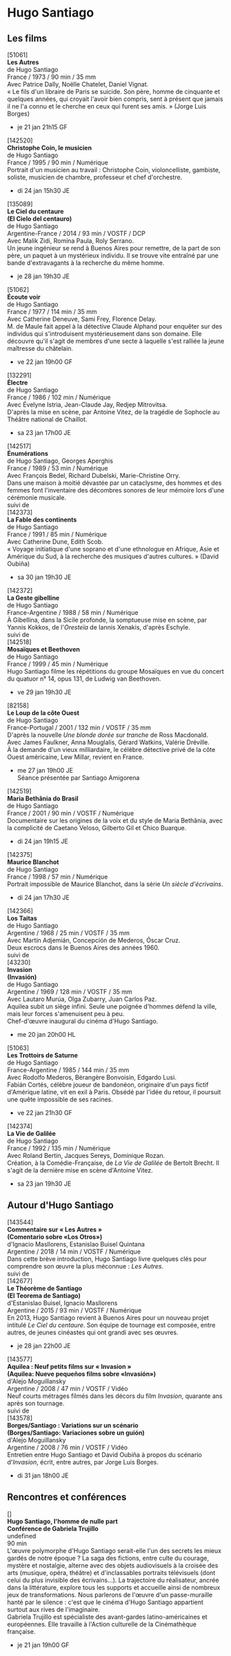 # Hugo Santiago

## Les films

[51061]  
**Les Autres**  
de Hugo Santiago  
France / 1973 / 90 min / 35 mm  
Avec Patrice Dally, Noëlle Chatelet, Daniel Vignat.  
« Le fils d'un libraire de Paris se suicide. Son père, homme de cinquante et quelques années, qui croyait l'avoir bien compris, sent à présent que jamais il ne l'a connu et le cherche en ceux qui furent ses amis. » (Jorge Luis Borges)

- je 21 jan 21h15 GF

[142520]  
**Christophe Coin, le musicien**  
de Hugo Santiago  
France / 1995 / 90 min / Numérique  
Portrait d'un musicien au travail : Christophe Coin, violoncelliste, gambiste, soliste, musicien de chambre, professeur et chef d'orchestre.

- di 24 jan 15h30 JE

[135089]  
**Le Ciel du centaure**  
**(El Cielo del centauro)**  
de Hugo Santiago  
Argentine-France / 2014 / 93 min / VOSTF / DCP  
Avec Malik Zidi, Romina Paula, Roly Serrano.  
Un jeune ingénieur se rend à Buenos Aires pour remettre, de la part de son père, un paquet à un mystérieux individu. Il se trouve vite entraîné par une bande d'extravagants à la recherche du même homme.

- je 28 jan 19h30 JE

[51062]  
**Écoute voir**  
de Hugo Santiago  
France / 1977 / 114 min / 35 mm  
Avec Catherine Deneuve, Sami Frey, Florence Delay.  
M. de Maule fait appel à la détective Claude Alphand pour enquêter sur des individus qui s'introduisent mystérieusement dans son domaine. Elle découvre qu'il s'agit de membres d'une secte à laquelle s'est ralliée la jeune maîtresse du châtelain.

- ve 22 jan 19h00 GF

[132291]  
**Électre**  
de Hugo Santiago  
France / 1986 / 102 min / Numérique  
Avec Évelyne Istria, Jean-Claude Jay, Redjep Mitrovitsa.  
D'après la mise en scène, par Antoine Vitez, de la tragédie de Sophocle au Théâtre national de Chaillot.

- sa 23 jan 17h00 JE

[142517]  
**Énumérations**  
de Hugo Santiago, Georges Aperghis  
France / 1989 / 53 min / Numérique  
Avec François Bedel, Richard Dubelski, Marie-Christine Orry.  
Dans une maison à moitié dévastée par un cataclysme, des hommes et des femmes font l'inventaire des décombres sonores de leur mémoire lors d'une cérémonie musicale.  
suivi de  
[142373]  
**La Fable des continents**  
de Hugo Santiago  
France / 1991 / 85 min / Numérique  
Avec Catherine Dune, Edith Scob.  
« Voyage initiatique d'une soprano et d'une ethnologue en Afrique, Asie et Amérique du Sud, à la recherche des musiques d'autres cultures. » (David Oubiña)

- sa 30 jan 19h30 JE

[142372]  
**La Geste gibelline**  
de Hugo Santiago  
France-Argentine / 1988 / 58 min / Numérique  
À Gibellina, dans la Sicile profonde, la somptueuse mise en scène, par Yannis Kokkos, de l'_Oresteïa_ de Iannis Xenakis, d'après Eschyle.  
suivi de  
[142518]  
**Mosaïques et Beethoven**  
de Hugo Santiago  
France / 1999 / 45 min / Numérique  
Hugo Santiago filme les répétitions du groupe Mosaïques en vue du concert du quatuor n° 14, opus 131, de Ludwig van Beethoven.

- ve 29 jan 19h30 JE

[82158]  
**Le Loup de la côte Ouest**  
de Hugo Santiago  
France-Portugal / 2001 / 132 min / VOSTF / 35 mm  
D'après la nouvelle _Une blonde dorée sur tranche_ de Ross Macdonald.  
Avec James Faulkner, Anna Mouglalis, Gérard Watkins, Valérie Dréville.  
À la demande d'un vieux milliardaire, le célèbre détective privé de la côte Ouest américaine, Lew Millar, revient en France.

- me 27 jan 19h00 JE  
Séance présentée par Santiago Amigorena

[142519]  
**Maria Bethânia do Brasil**  
de Hugo Santiago  
France / 2001 / 90 min / VOSTF / Numérique  
Documentaire sur les origines de la voix et du style de Maria Bethânia, avec la complicité de Caetano Veloso, Gilberto Gil et Chico Buarque.

- di 24 jan 19h15 JE

[142375]  
**Maurice Blanchot**  
de Hugo Santiago  
France / 1998 / 57 min / Numérique  
Portrait impossible de Maurice Blanchot, dans la série _Un siècle d'écrivains_.

- di 24 jan 17h30 JE

[142366]  
**Los Taitas**  
de Hugo Santiago  
Argentine / 1968 / 25 min / VOSTF / 35 mm  
Avec Martín Adjemián, Concepción de Mederos, Óscar Cruz.  
Deux escrocs dans le Buenos Aires des années 1960.  
suivi de  
[43230]  
**Invasion**  
**(Invasión)**  
de Hugo Santiago  
Argentine / 1969 / 128 min / VOSTF / 35 mm  
Avec Lautaro Murúa, Olga Zubarry, Juan Carlos Paz.  
Aquilea subit un siège infini. Seule une poignée d'hommes défend la ville, mais leur forces s'amenuisent peu à peu.  
Chef-d'œuvre inaugural du cinéma d'Hugo Santiago.

- me 20 jan 20h00 HL

[51063]  
**Les Trottoirs de Saturne**  
de Hugo Santiago  
France-Argentine / 1985 / 144 min / 35 mm  
Avec Rodolfo Mederos, Bérangère Bonvoisin, Edgardo Lusi.  
Fabián Cortés, célèbre joueur de bandonéon, originaire d'un pays fictif d'Amérique latine, vit en exil à Paris. Obsédé par l'idée du retour, il poursuit une quête impossible de ses racines.

- ve 22 jan 21h30 GF

[142374]  
**La Vie de Galilée**  
de Hugo Santiago  
France / 1992 / 135 min / Numérique  
Avec Roland Bertin, Jacques Sereys, Dominique Rozan.  
Création, à la Comédie-Française, de _La Vie de Galilée_ de Bertolt Brecht. Il s'agit de la dernière mise en scène d'Antoine Vitez.

- sa 23 jan 19h30 JE

## Autour d'Hugo Santiago

[143544]  
**Commentaire sur « Les Autres »**  
**(Comentario sobre «Los Otros»)**  
d'Ignacio Masllorens, Estanislao Buisel Quintana  
Argentine / 2018 / 14 min / VOSTF / Numérique  
Dans cette brève introduction, Hugo Santiago livre quelques clés pour comprendre son œuvre la plus méconnue : _Les Autres_.  
suivi de  
[142677]  
**Le Théorème de Santiago**  
**(El Teorema de Santiago)**  
d'Estanislao Buisel, Ignacio Masllorens  
Argentine / 2015 / 93 min / VOSTF / Numérique  
En 2013, Hugo Santiago revient à Buenos Aires pour un nouveau projet intitulé _Le Ciel du centaure_. Son équipe de tournage est composée, entre autres, de jeunes cinéastes qui ont grandi avec ses œuvres.

- je 28 jan 22h00 JE

[143577]  
**Aquilea : Neuf petits films sur « Invasion »**  
**(Aquilea: Nueve pequeños films sobre «Invasión»)**  
d'Alejo Moguillansky  
Argentine / 2008 / 47 min / VOSTF / Vidéo  
Neuf courts métrages filmés dans les décors du film _Invasion_, quarante ans après son tournage.  
suivi de  
[143578]  
**Borges/Santiago : Variations sur un scénario**  
**(Borges/Santiago: Variaciones sobre un guión)**  
d'Alejo Moguillansky  
Argentine / 2008 / 76 min / VOSTF / Vidéo  
Entretien entre Hugo Santiago et David Oubiña à propos du scénario d'_Invasion_, écrit, entre autres, par Jorge Luis Borges.

- di 31 jan 18h00 JE

## Rencontres et conférences

[]  
**Hugo Santiago, l'homme de nulle part**  
**Conférence de Gabriela Trujillo**  
undefined  
90 min  
L'œuvre polymorphe d'Hugo Santiago serait-elle l'un des secrets les mieux gardés de notre époque ? La saga des fictions, entre culte du courage, mystère et nostalgie, alterne avec des objets audiovisuels à la croisée des arts (musique, opéra, théâtre) et d'inclassables portraits télévisuels (dont celui du plus invisible des écrivains...). La trajectoire du réalisateur, ancrée dans la littérature, explore tous les supports et accueille ainsi de nombreux jeux de transformations. Nous parlerons de l'œuvre d'un passe-muraille hanté par le silence : c'est que le cinéma d'Hugo Santiago appartient surtout aux rives de l'imaginaire.  
Gabriela Trujillo est spécialiste des avant-gardes latino-américaines et européennes. Elle travaille à l'Action culturelle de la Cinémathèque française.

- je 21 jan 19h00 GF

